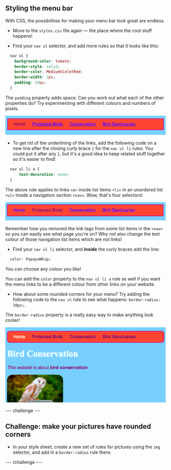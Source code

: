 ## Styling the menu bar

With CSS, the possibilities for making your menu bar look great are endless. 

- Move to the `styles.css` file again — the place where the cool stuff happens!

- Find your `nav ul` selector, and add more rules so that it looks like this:

```css
  nav ul {
    background-color: tomato;
    border-style: solid;
    border-color: MediumVioletRed;
    border-width: 2px;
    padding: 10px;
  }
```

The `padding` property adds space. Can you work out what each of the other properties do? Try experimenting with different colours and numbers of pixels.  

![Menu bar with borders and padding added](images/egMenuBarMoreStyle.png)

- To get rid of the underlining of the links, add the following code on a new line after the closing curly brace `}` for the `nav ul li` rules. You could put it after any `}`, but it's a good idea to keep related stuff together so it's easier to find!

```css
  nav ul li a {
      text-decoration: none;
  }
```
   
The above rule applies to links `<a>` inside list items `<li>` in an unordered list `<ul>` inside a navigation section `<nav>`. Wow, that's four selectors! 

![Menu bar with link underlining removed](images/egMenuBarNoUnderline.png)

Remember how you removed the link tags from some list items in the `<nav>` so you can easily see what page you're on? Why not also change the text colour of those navigation list items which are not links! 

- Find your `nav ul li` selector, and **inside** the curly braces add the line:

```css
  color: PapayaWhip;
```

You can choose any colour you like! 
  
You can add the `color` property to the `nav ul li a` rule as well if you want the menu links to be a different colour from other links on your website.

- How about some rounded corners for your menu? Try adding the following code to the `nav ul` rule to see what happens: `border-radius: 10px;`.
  
The `border-radius` property is a really easy way to make anything look cooler! 

![Webpage with rounded corners on the menu bar and on a picture](images/egMenuBarFullStyles_result.png)

--- challenge ---

## Challenge: make your pictures have rounded corners

- In your style sheet, create a new set of rules for pictures using the `img` selector, and add in a `border-radius` rule there.

--- /challenge ---
